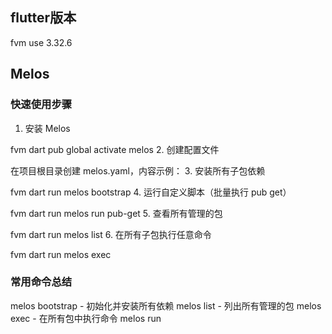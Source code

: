 
## flutter版本
fvm use 3.32.6

## Melos
### 快速使用步骤
1. 安装 Melos

fvm dart pub global activate melos
2. 创建配置文件

在项目根目录创建 melos.yaml，内容示例：
3. 安装所有子包依赖

fvm dart run melos bootstrap
4. 运行自定义脚本（批量执行 pub get）

fvm dart run melos run pub-get
5. 查看所有管理的包

fvm dart run melos list
6. 在所有子包执行任意命令

fvm dart run melos exec <your-command>

### 常用命令总结
melos bootstrap - 初始化并安装所有依赖
melos list - 列出所有管理的包
melos exec <command> - 在所有包中执行命令
melos run <script> - 运行自定义脚本
melos clean - 清理所有包的构建文件
melos version - 管理包版本和发布

<p align="center">
  <img src="https://user-images.githubusercontent.com/7259036/170845431-e83699df-5c6c-4e9c-90fc-c12277cc2f48.png" width="300" alt="Super Editor"><br>
  <span><b>Open source, configurable, extensible text editor and document renderer for Flutter.</b></span><br><br>
</p>

<p align="center"><b>Super Editor works with any backend. Plug yours in and go!</b></p><br>

<img src="https://raw.githubusercontent.com/superlistapp/super_editor/main/super_editor/doc/marketing/readme-header.png" width="100%" alt="Super Editor">
<br> 

`super_editor` was initiated by [Superlist](https://superlist.com) and is being implemented and maintained by the [Flutter Bounty Hunters](https://flutterbountyhunters.com), Superlist, and the contributors.

## Supported Platforms

Super Editor aims to support all platforms. For now, Super Editor supports the following:

**Supported**

Super Editor is actively developed against these platforms.

 * Mac OS
 * Web
 * Android
 * iOS

**Unverified**

These platforms probably work, but our verification on these platforms is spotty.

 * Windows
 * Linux

## Run the example implementation

Super Editor comes with an example implementation to showcase the core functionality. It also exposes example UI elements on how to interact with the Editor.
The example app should build and run on any platform. You can run the example editor from the example directory:

```bash
cd example
flutter run -d macos
```

The example implementation is only a proof of concept. Expect separate packages to implement various UIs on top of the editor.


## Display an editor

Display a default text editor with the `SuperEditor` widget:

```dart
class _MyAppState extends State<MyApp> {
    void build(context) {
        // Display a visual, editable document.
        //
        // SuperEditor includes default magnifiers and popover toolbars for
        // iOS and Android, but does not include any popovers on desktop.
        // You can add your own, if desired.
        //
        // The standard editor displays and styles headers, paragraphs,
        // ordered and unordered lists, images, and horizontal rules. 
        // Paragraphs know how to display bold, italics, and strikethrough.
        // Key combinations are provided for bold (cmd+b) and italics (cmd+i).
        return SuperEditor.standard(
            editor: _myDocumentEditor,
        );
    }
}
```

A `SuperEditor` widget requires an `Editor`, which is a pure-Dart class that's responsible for 
applying changes to a `Document`. An `Editor`, in turn, requires a reference to the `Document` that 
it will alter. Specifically, a `Editor` requires a `MutableDocument`.

```dart
// A MutableDocument is an in-memory Document. Create the starting
// content that you want your editor to display.
//
// Your MutableDocument does not need to contain any content/nodes.
// In that case, your editor will initially display nothing.
final myDoc = MutableDocument(
  nodes: [
    ParagraphNode(
      id: DocumentEditor.createNodeId(),
      text: AttributedText(text: 'This is a header'),
      metadata: {
        'blockType': header1Attribution,
      },
    ),
    ParagraphNode(
      id: DocumentEditor.createNodeId(),
      text: AttributedText(text:'This is the first paragraph'),
    ),
  ],
);

// A DocumentComposer holds the user's selection. Your editor will likely want
// to observe, and possibly change the user's selection. Therefore, you should
// hold onto your own DocumentComposer and pass it to your Editor.
final myComposer = MutableDocumentComposer();

// With a MutableDocument, create an Editor, which knows how to apply changes 
// to the MutableDocument.
final editor = createDefaultDocumentEditor(document: myDoc, composer: myComposer);

// Next: pass the editor to your SuperEditor widget.
```

The `SuperEditor` widget can be customized.

```dart
class _MyAppState extends State<MyApp> {
    void build(context) {
        return SuperEditor(
            editor: _myDocumentEditor,
            selectionStyle: /** INSERT CUSTOMIZATION **/ null,
            stylesheet: defaultStylesheet.copyWith(
                addRulesAfter: [
                    // Add any custom document styles, for example, you might
                    // apply styles to a custom Task node type.
                    StyleRule(
                        const BlockSelector("task"),
                        (document, node) {
                            if (node is! TaskNode) {
                                return {};
                            }

                            return {
                                Styles.padding: const CascadingPadding.only(top: 24),
                            };
                        },
                    )
                ],
            ),
            componentBuilders: [
              ...defaultComponentBuilders,
              // Add any of your own custom builders for document
              // components, e.g., paragraphs, images, list items.
            ],
        );
    }
}
```

If your app requires deeper customization than `SuperEditor` provides, you can construct your own 
version of the `SuperEditor` widget by using lower level tools within the `super_editor` package.

See the wiki for more information about how to customize an editor experience.
